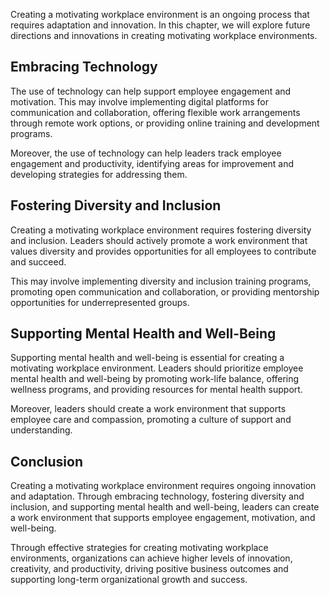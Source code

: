 
Creating a motivating workplace environment is an ongoing process that requires adaptation and innovation. In this chapter, we will explore future directions and innovations in creating motivating workplace environments.

Embracing Technology
--------------------

The use of technology can help support employee engagement and motivation. This may involve implementing digital platforms for communication and collaboration, offering flexible work arrangements through remote work options, or providing online training and development programs.

Moreover, the use of technology can help leaders track employee engagement and productivity, identifying areas for improvement and developing strategies for addressing them.

Fostering Diversity and Inclusion
---------------------------------

Creating a motivating workplace environment requires fostering diversity and inclusion. Leaders should actively promote a work environment that values diversity and provides opportunities for all employees to contribute and succeed.

This may involve implementing diversity and inclusion training programs, promoting open communication and collaboration, or providing mentorship opportunities for underrepresented groups.

Supporting Mental Health and Well-Being
---------------------------------------

Supporting mental health and well-being is essential for creating a motivating workplace environment. Leaders should prioritize employee mental health and well-being by promoting work-life balance, offering wellness programs, and providing resources for mental health support.

Moreover, leaders should create a work environment that supports employee care and compassion, promoting a culture of support and understanding.

Conclusion
----------

Creating a motivating workplace environment requires ongoing innovation and adaptation. Through embracing technology, fostering diversity and inclusion, and supporting mental health and well-being, leaders can create a work environment that supports employee engagement, motivation, and well-being.

Through effective strategies for creating motivating workplace environments, organizations can achieve higher levels of innovation, creativity, and productivity, driving positive business outcomes and supporting long-term organizational growth and success.
